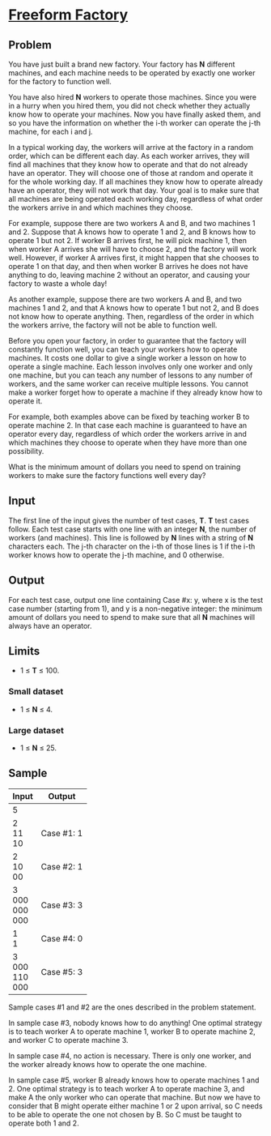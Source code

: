 # [Freeform Factory](https://code.google.com/codejam/contest/10224486/dashboard#s=p3&a=3)

## Problem

 You have just built a brand new factory. Your factory has **N** different machines, and each machine needs to be operated by exactly one worker for the factory to function well.

You have also hired **N** workers to operate those machines. Since you were in a hurry when you hired them, you did not check whether they actually know how to operate your machines. Now you have finally asked them, and so you have the information on whether the i-th worker can operate the j-th machine, for each i and j.

In a typical working day, the workers will arrive at the factory in a random order, which can be different each day. As each worker arrives, they will find all machines that they know how to operate and that do not already have an operator. They will choose one of those at random and operate it for the whole working day. If all machines they know how to operate already have an operator, they will not work that day. Your goal is to make sure that all machines are being operated each working day, regardless of what order the workers arrive in and which machines they choose.

For example, suppose there are two workers A and B, and two machines 1 and 2. Suppose that A knows how to operate 1 and 2, and B knows how to operate 1 but not 2. If worker B arrives first, he will pick machine 1, then when worker A arrives she will have to choose 2, and the factory will work well. However, if worker A arrives first, it might happen that she chooses to operate 1 on that day, and then when worker B arrives he does not have anything to do, leaving machine 2 without an operator, and causing your factory to waste a whole day!

As another example, suppose there are two workers A and B, and two machines 1 and 2, and that A knows how to operate 1 but not 2, and B does not know how to operate anything. Then, regardless of the order in which the workers arrive, the factory will not be able to function well.

Before you open your factory, in order to guarantee that the factory will constantly function well, you can teach your workers how to operate machines. It costs one dollar to give a single worker a lesson on how to operate a single machine. Each lesson involves only one worker and only one machine, but you can teach any number of lessons to any number of workers, and the same worker can receive multiple lessons. You cannot make a worker forget how to operate a machine if they already know how to operate it.

For example, both examples above can be fixed by teaching worker B to operate machine 2. In that case each machine is guaranteed to have an operator every day, regardless of which order the workers arrive in and which machines they choose to operate when they have more than one possibility.

What is the minimum amount of dollars you need to spend on training workers to make sure the factory functions well every day? 

## Input

The first line of the input gives the number of test cases, **T**. **T** test cases follow. Each test case starts with one line with an integer **N**, the number of workers (and machines). This line is followed by **N** lines with a string of **N** characters each. The j-th character on the i-th of those lines is 1 if the i-th worker knows how to operate the j-th machine, and 0 otherwise. 

## Output

For each test case, output one line containing Case #x: y, where x is the test case number (starting from 1), and y is a non-negative integer: the minimum amount of dollars you need to spend to make sure that all **N** machines will always have an operator. 

## Limits

* 1 ≤ **T** ≤ 100.

### Small dataset

* 1 ≤ **N** ≤ 4.

### Large dataset

* 1 ≤ **N** ≤ 25.

## Sample

| Input | Output |
|-------|--------|
| 5 | |
| 2<br />11<br />10 | Case #1: 1 |
| 2<br />10<br />00 | Case #2: 1 |
| 3<br />000<br />000<br />000 | Case #3: 3 |
| 1<br />1 | Case #4: 0 |
| 3<br />000<br />110<br />000 | Case #5: 3 |

Sample cases #1 and #2 are the ones described in the problem statement.

In sample case #3, nobody knows how to do anything! One optimal strategy is to teach worker A to operate machine 1, worker B to operate machine 2, and worker C to operate machine 3.

In sample case #4, no action is necessary. There is only one worker, and the worker already knows how to operate the one machine.

In sample case #5, worker B already knows how to operate machines 1 and 2. One optimal strategy is to teach worker A to operate machine 3, and make A the only worker who can operate that machine. But now we have to consider that B might operate either machine 1 or 2 upon arrival, so C needs to be able to operate the one not chosen by B. So C must be taught to operate both 1 and 2. 